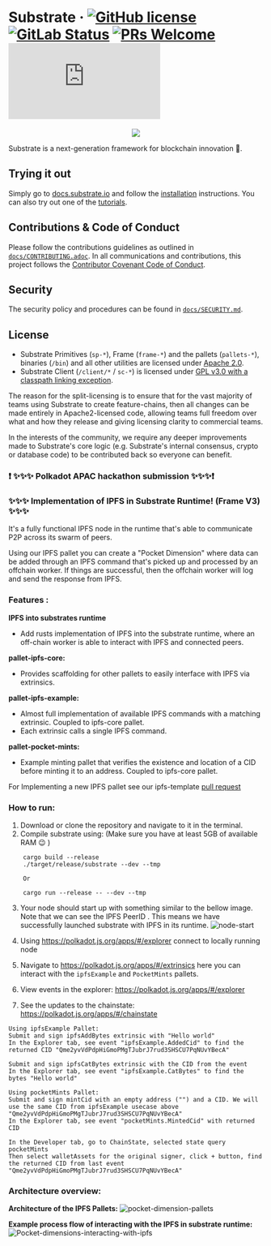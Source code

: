 # Substrate &middot; [![GitHub license](https://img.shields.io/badge/license-GPL3%2FApache2-blue)](#LICENSE) [![GitLab Status](https://gitlab.parity.io/parity/substrate/badges/master/pipeline.svg)](https://gitlab.parity.io/parity/substrate/pipelines) [![PRs Welcome](https://img.shields.io/badge/PRs-welcome-brightgreen.svg)](docs/CONTRIBUTING.adoc) [![Matrix](https://img.shields.io/matrix/substrate-technical:matrix.org)](https://matrix.to/#/#substrate-technical:matrix.org)

<p align="center">
  <img src="/docs/media/sub.gif">
</p>

Substrate is a next-generation framework for blockchain innovation 🚀.

## Trying it out

Simply go to [docs.substrate.io](https://docs.substrate.io) and follow the
[installation](https://docs.substrate.io/main-docs/install/) instructions. You can
also try out one of the [tutorials](https://docs.substrate.io/tutorials/).

## Contributions & Code of Conduct

Please follow the contributions guidelines as outlined in [`docs/CONTRIBUTING.adoc`](docs/CONTRIBUTING.adoc). In all communications and contributions, this project follows the [Contributor Covenant Code of Conduct](docs/CODE_OF_CONDUCT.md).

## Security

The security policy and procedures can be found in [`docs/SECURITY.md`](docs/SECURITY.md).

## License

- Substrate Primitives (`sp-*`), Frame (`frame-*`) and the pallets (`pallets-*`), binaries (`/bin`) and all other utilities are licensed under [Apache 2.0](LICENSE-APACHE2).
- Substrate Client (`/client/*` / `sc-*`) is licensed under [GPL v3.0 with a classpath linking exception](LICENSE-GPL3).

The reason for the split-licensing is to ensure that for the vast majority of teams using Substrate to create feature-chains, then all changes can be made entirely in Apache2-licensed code, allowing teams full freedom over what and how they release and giving licensing clarity to commercial teams.

In the interests of the community, we require any deeper improvements made to Substrate's core logic (e.g. Substrate's internal consensus, crypto or database code) to be contributed back so everyone can benefit.

### ❗ ✨✨✨ Polkadot APAC hackathon submission ✨✨✨❗
### ✨✨✨ Implementation of IPFS in Substrate Runtime! (Frame V3) ✨✨✨

It's a fully functional IPFS node in the runtime that's able to communicate P2P across its swarm of peers.

Using our IPFS pallet you can create a "Pocket Dimension" where data can be added through an IPFS command that's picked up and processed by an offchain worker. If things are successful, then the offchain worker will log and send the response from IPFS.

### Features :
**IPFS into substrates runtime**
- Add rusts implementation of IPFS into the substrate runtime, where an off-chain worker is able to interact with IPFS and connected peers.

**pallet-ipfs-core:**
- Provides scaffolding for other pallets to easily interface with IPFS via extrinsics.

**pallet-ipfs-example:**
- Almost full implementation of available IPFS commands with a matching extrinsic. Coupled to ipfs-core pallet.
- Each extrinsic calls a single IPFS command.

**pallet-pocket-mints:**
- Example minting pallet that verifies the existence and location of a CID before minting it to an address. Coupled to ipfs-core pallet.

For Implementing a new IPFS pallet see our ipfs-template [pull request](https://github.com/DanHenton/pocket-substrate/pull/10)

### How to run:
1) Download or clone the repository and navigate to it in the terminal.
2) Compile substrate using: (Make sure you have at least 5GB of available RAM :wink: )
```
    cargo build --release
    ./target/release/substrate --dev --tmp
    
    Or 
    
    cargo run --release -- --dev --tmp
```
3) Your node should start up with something similar to the bellow image. Note that we can see the IPFS PeerID . This means we have successfully launched substrate with IPFS in its runtime. ![node-start](https://user-images.githubusercontent.com/7565646/145338654-58595d55-bbcd-4882-95e7-b83751ee00f8.png)


4) Using https://polkadot.js.org/apps/#/explorer connect to locally running node
5) Navigate to https://polkadot.js.org/apps/#/extrinsics here you can interact with the `ipfsExample` and `PocketMints` pallets.
6) View events in the explorer:  https://polkadot.js.org/apps/#/explorer
7) See the updates to the chainstate:  https://polkadot.js.org/apps/#/chainstate

```
Using ipfsExample Pallet: 
Submit and sign ipfsAddBytes extrinsic with "Hello world"
In the Explorer tab, see event "ipfsExample.AddedCid" to find the returned CID "Qme2yvVdPdpHiGmoPMgTJubrJ7rud3SHSCU7PqNUvYBecA"

Submit and sign ipfsCatBytes extrinsic with the CID from the event
In the Explorer tab, see event "ipfsExample.CatBytes" to find the bytes "Hello world"
```
```
Using pocketMints Pallet:
Submit and sign mintCid with an empty address ("") and a CID. We will use the same CID from ipfsExample usecase above "Qme2yvVdPdpHiGmoPMgTJubrJ7rud3SHSCU7PqNUvYBecA"
In the Explorer tab, see event "pocketMints.MintedCid" with returned CID 

In the Developer tab, go to ChainState, selected state query pocketMints
Then select walletAssets for the original signer, click + button, find the returned CID from last event "Qme2yvVdPdpHiGmoPMgTJubrJ7rud3SHSCU7PqNUvYBecA" 
```

### Architecture overview:

**Architecture of the IPFS Pallets:**
![pocket-dimension-pallets](https://user-images.githubusercontent.com/7565646/145698271-4dc1a728-78e6-4310-9dc5-c0712a252490.png)

**Example process flow of interacting with the IPFS in substrate runtime:**
![Pocket-dimensions-interacting-with-ipfs](https://user-images.githubusercontent.com/7565646/145332202-fb829876-4b1f-44f0-8d06-d0878bd8cd53.png)
